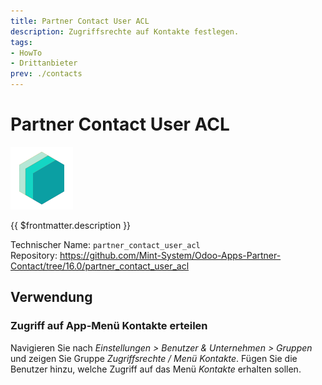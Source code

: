 ```yaml
---
title: Partner Contact User ACL
description: Zugriffsrechte auf Kontakte festlegen.
tags:
- HowTo
- Drittanbieter
prev: ./contacts
---
```

# Partner Contact User ACL
![](attachments/icons_odoo_mint_system.png)

{{ $frontmatter.description }}

Technischer Name: `partner_contact_user_acl`\
Repository: <https://github.com/Mint-System/Odoo-Apps-Partner-Contact/tree/16.0/partner_contact_user_acl>

## Verwendung

### Zugriff auf App-Menü Kontakte erteilen

Navigieren Sie nach *Einstellungen > Benutzer & Unternehmen > Gruppen* und zeigen Sie Gruppe *Zugriffsrechte / Menü Kontakte*. Fügen Sie die Benutzer hinzu, welche Zugriff auf das Menü *Kontakte* erhalten sollen.